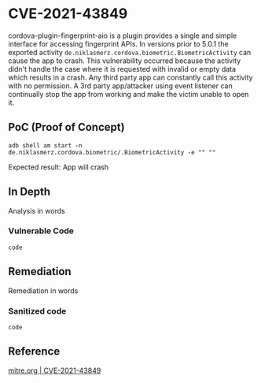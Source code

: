 
# CVE-2021-43849

cordova-plugin-fingerprint-aio is a plugin provides a single and simple interface for accessing fingerprint APIs. In versions prior to 5.0.1 the exported activity `de.niklasmerz.cordova.biometric.BiometricActivity` can cause the app to crash. This vulnerability occurred because the activity didn't handle the case where it is requested with invalid or empty data which results in a crash. Any third party app can constantly call this activity with no permission. A 3rd party app/attacker using event listener can continually stop the app from working and make the victim unable to open it.

## PoC (Proof of Concept)

```shell
adb shell am start -n de.niklasmerz.cordova.biometric/.BiometricActivity -e "" ""
```

Expected result: App will crash

## In Depth

Analysis in words

### Vulnerable Code

```shell
code
```

## Remediation

Remediation in words

### Sanitized code

```shell
code
```

## Reference

[mitre.org | CVE-2021-43849](https://cve.mitre.org/cgi-bin/cvename.cgi?name=CVE-2021-43849)
